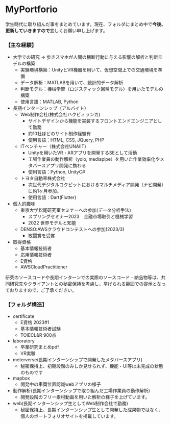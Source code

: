 # MyPortforio
学生時代に取り組んだ事をまとめています。現在、フォルダにまとめ中で**今後、更新していきますので**宜しくお願い申し上げます。
### 【主な経験】
- 大学での研究 → 歩きスマホが人間の横断行動に与える影響の解析と判断モデルの構築
  - 実験環境構築：UnityとVR機器を用いて、仮想空間上での交通環境を準備
  - データ解析：MATLABを用いて、統計的データ解析
  - 判断モデル：機械学習（ロジスティック回帰モデル）を用いたモデルの構築
  - 使用言語：MATLAB, Python
- 長期インターンシップ（アルバイト）
  - Web制作会社(株式会社ハクビィランカ)
    - サイトデザインから機能を実装するフロントエンドエンジニアとして勤務
    - 約10社ほどのサイト制作経験有
    - 使用言語：HTML, CSS, JQuery, PHP
  - ITベンチャー（株式会社UNAIIT）
    - Unityを用いたVR・ARアプリを開発するSEとして活動
    - 工場作業員の動作解析（yolo, mediapipe）を用いた作業効率化やメタバースアプリ開発に携わる
    - 使用言語：Python, UnityC#
  - トヨタ自動車株式会社
    - 次世代デジタルコクピットにおけるマルチメディア開発（ナビ開発）に約1ヶ月参加。
    - 使用言語：Dart(Flutter)
- 個人的趣味
  - 東京大学松尾研究室セミナーへの参加(データ分析手法)
    - スプリングセミナー2023　金融市場取引と機械学習
    - 2022 世界モデルと知能
  - DENSO:AWSクラウドコンテストへの参加(2023/3)
    - 敢闘賞を受賞
- 取得資格
  - 基本情報技術者
  - 応用情報技術者
  - E資格
  - AWSCloudPractitioner
  
研究のソースコードや長期インターンでの実際のソースコード・納品物等は、共同研究先やクライアントとの秘密保持を考慮し、挙げられる範囲での提示となっておりますので、ご了承ください。
### 【フォルダ構造】
- certificate
  - E資格 2023#1
  - 基本情報技術者試験
  - TOIECL&R 900点
- laboratory
  - 卒業研究まとめpdf
  - VR実験
- meterverse(長期インターンシップで開発したメタバースアプリ)
  - 秘密保持上、初期段階のみしか見せられず、機能・UI等は未完成の状態のものです
- mapbox
  - 開発中の車両位置認識webアプリの様子
- 動作解析(長期インターンシップで取り組んだ工場作業員の動作解析)
  - 開発段階のフリー素材動画を用いた解析の様子を上げています。
- web(長期インターンシップ生としてWeb制作会社で勤務) 
  - 秘密保持上、長期インターンシップ生として開発した成果物ではなく、個人のポートフォリオサイトを掲載しています。
